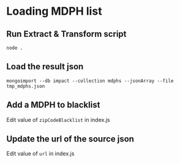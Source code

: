 Loading MDPH list
================================================

## Run Extract & Transform script

`node .`

## Load the result json

`mongoimport --db impact --collection mdphs --jsonArray --file tmp_mdphs.json`

## Add a MDPH to blacklist

Edit value of `zipCodeBlacklist` in index.js

## Update the url of the source json

Edit value of `url` in index.js
